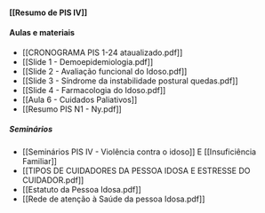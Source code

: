 #### [[Resumo de PIS IV]]

#### Aulas e materiais 
- [[CRONOGRAMA  PIS  1-24  ataualizado.pdf]]
- [[Slide 1 - Demoepidemiologia.pdf]]
- [[Slide 2 - Avaliação funcional do Idoso.pdf]]
- [[Slide 3 - Síndrome da instabilidade postural quedas.pdf]]
- [[Slide 4 - Farmacologia do Idoso.pdf]]
- [[Aula 6 - Cuidados Paliativos]]
- [[Resumo PIS N1 - Ny.pdf]]
##### Seminários
- [[Seminários PIS IV - Violência contra o idoso]] E [[Insuficiência Familiar]]
- [[TIPOS DE CUIDADORES DA PESSOA IDOSA E ESTRESSE DO CUIDADOR.pdf]]
- [[Estatuto da Pessoa Idosa.pdf]]
- [[Rede de atenção à Saúde da pessoa Idosa.pdf]]


